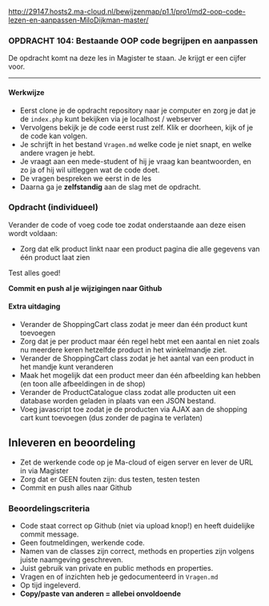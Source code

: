 
http://29147.hosts2.ma-cloud.nl/bewijzenmap/p1.1/pro1/md2-oop-code-lezen-en-aanpassen-MiloDijkman-master/

### OPDRACHT 104: Bestaande OOP code begrijpen en aanpassen

De opdracht komt na deze les in Magister te staan. Je krijgt er een cijfer voor.

---
#### Werkwijze
* Eerst clone je de opdracht repository naar je computer en zorg je dat je de `index.php` kunt bekijken via je localhost / webserver
* Vervolgens bekijk je de code eerst rust zelf. Klik er doorheen, kijk of je de code kan volgen.
* Je schrijft in het bestand `Vragen.md` welke code je niet snapt, en welke andere vragen je hebt.
* Je vraagt aan een mede-student of hij je vraag kan beantwoorden, en zo ja of hij wil uitleggen wat de code doet.
* De vragen bespreken we eerst in de les
* Daarna ga je **zelfstandig** aan de slag met de opdracht.

### Opdracht (individueel)

Verander de code of voeg code toe zodat onderstaande aan deze eisen wordt voldaan:

- Zorg dat elk product linkt naar een product pagina die alle gegevens van één product laat zien


Test alles goed!  

**Commit en push al je wijzigingen naar Github**


#### Extra uitdaging
- Verander de ShoppingCart class zodat je meer dan één product kunt toevoegen
- Zorg dat je per product maar één regel hebt met een aantal en niet zoals nu meerdere keren hetzelfde product in het winkelmandje ziet.
- Verander de ShoppingCart class zodat je het aantal van een product in het mandje kunt veranderen
- Maak het mogelijk dat een product meer dan één afbeelding kan hebben (en toon alle afbeeldingen in de shop)
- Verander de ProductCatalogue class zodat alle producten uit een database worden geladen in plaats van een JSON bestand.
- Voeg javascript toe zodat je de producten via AJAX aan de shopping cart kunt toevoegen (dus zonder de pagina te verlaten)

## Inleveren en beoordeling
- Zet de werkende code op je Ma-cloud of eigen server en lever de URL in via Magister
- Zorg dat er GEEN fouten zijn: dus testen, testen testen
- Commit en push alles naar Github


### Beoordelingscriteria
- Code staat correct op Github (niet via upload knop!) en heeft duidelijke commit message.
- Geen foutmeldingen, werkende code.
- Namen van de classes zijn correct, methods en properties zijn volgens juiste naamgeving geschreven.
- Juist gebruik van private en public methods en properties.
- Vragen en of inzichten heb je gedocumenteerd in `Vragen.md`
- Op tijd ingeleverd.
- **Copy/paste van anderen = allebei onvoldoende**
